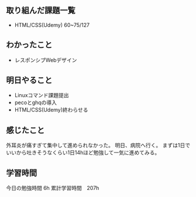 ## 取り組んだ課題一覧
- HTML/CSS(Udemy) 60~75/127

## わかったこと
- レスポンシブWebデザイン

## 明日やること
- Linuxコマンド課題提出
- pecoとghqの導入
- HTML/CSS(Udemy)終わらせる

## 感じたこと
外耳炎が痛すぎて集中して進められなかった。
明日、病院へ行く。
まずは1日でいいから吐きそうなくらい1日14hほど勉強して一気に進めてみる。

## 学習時間
今日の勉強時間 6h
累計学習時間　207h
